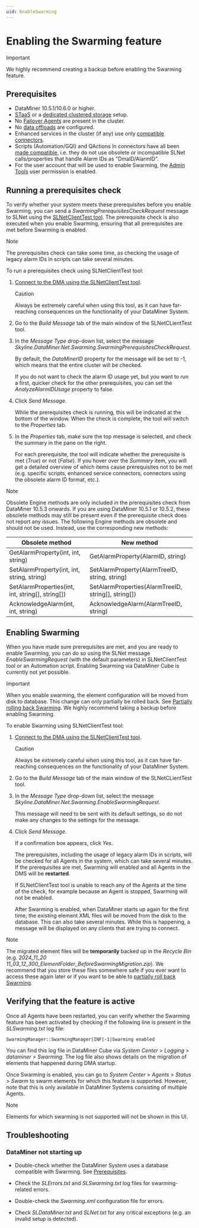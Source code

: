 ```yaml
---
uid: EnableSwarming
---
```


# Enabling the Swarming feature

> [!IMPORTANT]
> We highly recommend creating a backup before enabling the Swarming feature.

## Prerequisites

- DataMiner 10.5.1/10.6.0 or higher.
- [STaaS](xref:STaaS) or a [dedicated clustered storage](xref:Configuring_dedicated_clustered_storage) setup.
- No [Failover Agents](xref:About_DMA_Failover) are present in the cluster.
- No [data offloads](xref:Offload_database) are configured.
- Enhanced services in the cluster (if any) use only [compatible connectors](xref:SwarmingPrepare).
- Scripts (Automation/GQI) and QActions in connectors have all been [made compatible](xref:SwarmingPrepare), i.e. they do not use obsolete or incompatible SLNet calls/properties that handle Alarm IDs as "DmaID/AlarmID".
- For the user account that will be used to enable Swarming, the [Admin Tools](xref:DataMiner_user_permissions#modules--system-configuration--tools--admin-tools) user permission is enabled.

## Running a prerequisites check

To verify whether your system meets these prerequisites before you enable Swarming, you can send a *SwarmingPrerequisitesCheckRequest* message to SLNet using the [SLNetClientTest tool](xref:SLNetClientTest_tool). The prerequisite check is also executed when you enable Swarming, ensuring that all prerequisites are met before Swarming is enabled.

> [!NOTE]
> The prerequisites check can take some time, as checking the usage of legacy alarm IDs in scripts can take several minutes.

To run a prerequisites check using SLNetClientTest tool:

1. [Connect to the DMA using the SLNetClientTest tool](xref:Connecting_to_a_DMA_with_the_SLNetClientTest_tool).

   > [!CAUTION]
   > Always be extremely careful when using this tool, as it can have far-reaching consequences on the functionality of your DataMiner System.

1. Go to the *Build Message* tab of the main window of the SLNetCLientTest tool.

1. In the *Message Type* drop-down list, select the message *Skyline.DataMiner.Net.Swarming.SwarmingPrerequisitesCheckRequest*.

   By default, the *DataMinerID* property for the message will be set to -1, which means that the entire cluster will be checked.

   If you do not want to check the alarm ID usage yet, but you want to run a first, quicker check for the other prerequisites, you can set the *AnalyzeAlarmIDUsage* property to false.

1. Click *Send Message*.

   While the prerequisites check is running, this will be indicated at the bottom of the window. When the check is complete, the tool will switch to the *Properties* tab.

1. In the *Properties* tab, make sure the top message is selected, and check the summary in the pane on the right.

   For each prerequisite, the tool will indicate whether the prerequisite is met (*True*) or not (*False*). If you hover over the *Summary* item, you will get a detailed overview of which items cause prerequisites not to be met (e.g. specific scripts, enhanced service connectors, connectors using the obsolete alarm ID format, etc.).

> [!NOTE]
> Obsolete Engine methods are only included in the prerequisites check from DataMiner 10.5.3 onwards<!--RN 42073-->. If you are using DataMiner 10.5.1 or 10.5.2, these obsolete methods may still be present even if the prerequisite check does not report any issues.
> The following Engine methods are obsolete and should not be used. Instead, use the corresponding new methods:
>
> | Obsolete method | New method |
> |--|--|
> | GetAlarmProperty(int, int, string) | GetAlarmProperty(AlarmID, string) |
> | SetAlarmProperty(int, int, string, string) | SetAlarmProperty(AlarmTreeID, string, string) |
> | SetAlarmProperties(int, int, string[], string[]) | SetAlarmProperties(AlarmTreeID, string[], string[]) |
> | AcknowledgeAlarm(int, int, string) | AcknowledgeAlarm(AlarmTreeID, string) |

## Enabling Swarming

When you have made sure prerequisites are met, and you are ready to enable Swarming, you can do so using the SLNet message *EnableSwarmingRequest* (with the default parameters) in SLNetClientTest tool or an Automation script. Enabling Swarming via DataMiner Cube is currently not yet possible.

> [!IMPORTANT]
> When you enable swarming, the element configuration will be moved from disk to database. This change can only partially be rolled back. See [Partially rolling back Swarming](xref:SwarmingRollback). We highly recommend taking a backup before enabling Swarming.

To enable Swarming using SLNetClientTest tool:

1. [Connect to the DMA using the SLNetClientTest tool](xref:Connecting_to_a_DMA_with_the_SLNetClientTest_tool).

   > [!CAUTION]
   > Always be extremely careful when using this tool, as it can have far-reaching consequences on the functionality of your DataMiner System.

1. Go to the *Build Message* tab of the main window of the SLNetCLientTest tool.

1. In the *Message Type* drop-down list, select the message *Skyline.DataMiner.Net.Swarming.EnableSwarmingRequest*.

   This message will need to be sent with its default settings, so do not make any changes to the settings for the message.

1. Click *Send Message*.

   If a confirmation box appears, click *Yes*.

   The prerequisites, including the usage of legacy alarm IDs in scripts, will be checked for all Agents in the system, which can take several minutes. If the prerequisites are met, Swarming will enabled and all Agents in the DMS will be **restarted**.

   If SLNetClientTest tool is unable to reach any of the Agents at the time of the check, for example because an Agent is stopped, Swarming will not be enabled.<!-- RN 41217 -->

   After Swarming is enabled, when DataMiner starts up again for the first time, the existing element XML files will be moved from the disk to the database. This can also take several minutes. While this is happening, a message will be displayed on any clients that are trying to connect.

> [!NOTE]
> The migrated element files will be **temporarily** backed up in the *Recycle Bin* (e.g. *2024_11_20 11_03_12_300_ElementFolder_BeforeSwarmingMigration.zip*). We recommend that you store these files somewhere safe if you ever want to access these again later or if you want to be able to [partially roll back Swarming](wref:SwarmingRollback).

## Verifying that the feature is active

Once all Agents have been restarted, you can verify whether the Swarming feature has been activated by checking if the following line is present in the *SLSwarming.txt* log file:

`SwarmingManager::SwarmingManager|INF|-1|Swarming enabled`

You can find this log file in DataMiner Cube via *System Center* > *Logging* > *dataminer* > *Swarming*. The log file also shows details on the migration of elements that happened during DMA startup.

Once Swarming is enabled, you can go to *System Center* > *Agents* > *Status* > *Swarm* to swarm elements for which this feature is supported. However, note that this is only available in DataMiner Systems consisting of multiple Agents.

> [!NOTE]
> Elements for which swarming is not supported will not be shown in this UI.

## Troubleshooting

### DataMiner not starting up

- Double-check whether the DataMiner System uses a database compatible with Swarming. See [Prerequisites](#prerequisites).

- Check the *SLErrors.txt* and *SLSwarming.txt* log files for swarming-related errors.

- Double-check the *Swarming.xml* configuration file for errors.

- Check *SLDataMiner.txt* and *SLNet.txt* for any critical exceptions (e.g. an invalid setup is detected).
